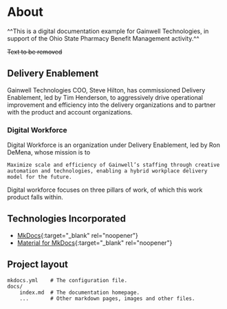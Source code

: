 # About

^^This is a digital documentation example for Gainwell Technologies, in support of the Ohio State Pharmacy Benefit Management activity.^^

~~Text to be removed~~

## Delivery Enablement

Gainwell Technologies COO, Steve Hilton, has commissioned Delivery Enablement, led by Tim Henderson, to aggressively drive operational improvement and efficiency into the delivery organizations and to partner with the product and account organizations.

### Digital Workforce

Digital Workforce is an organization under Delivery Enablement, led by Ron DeMena, whose mission is to 

```
Maximize scale and efficiency of Gainwell’s staffing through creative automation and technologies, enabling a hybrid workplace delivery model for the future.
```

Digital workforce focuses on three pillars of work, of which this work product falls within.

## Technologies Incorporated

* [MkDocs](https://www.mkdocs.org/){:target="_blank" rel="noopener"}
* [Material for MkDocs](https://squidfunk.github.io/mkdocs-material/){:target="_blank" rel="noopener"}

## Project layout

    mkdocs.yml    # The configuration file.
    docs/
        index.md  # The documentation homepage.
        ...       # Other markdown pages, images and other files.


